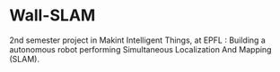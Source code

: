 # Wall-SLAM
2nd semester project in Makint Intelligent Things, at EPFL : Building a autonomous robot performing Simultaneous Localization And Mapping (SLAM).
